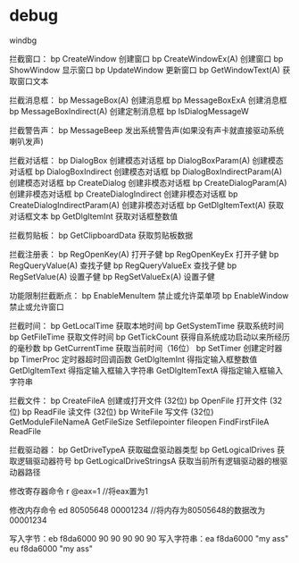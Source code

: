 # debug
windbg 

拦截窗口： 
bp CreateWindow 创建窗口 
bp CreateWindowEx(A) 创建窗口 
bp ShowWindow 显示窗口 
bp UpdateWindow 更新窗口 
bp GetWindowText(A) 获取窗口文本 

拦截消息框： 
bp MessageBox(A) 创建消息框 
bp MessageBoxExA 创建消息框 
bp MessageBoxIndirect(A) 创建定制消息框 
bp IsDialogMessageW 

拦截警告声： 
bp MessageBeep 发出系统警告声(如果没有声卡就直接驱动系统喇叭发声) 

拦截对话框： 
bp DialogBox 创建模态对话框 
bp DialogBoxParam(A) 创建模态对话框 
bp DialogBoxIndirect 创建模态对话框 
bp DialogBoxIndirectParam(A) 创建模态对话框 
bp CreateDialog 创建非模态对话框 
bp CreateDialogParam(A) 创建非模态对话框 
bp CreateDialogIndirect 创建非模态对话框 
bp CreateDialogIndirectParam(A) 创建非模态对话框 
bp GetDlgItemText(A) 获取对话框文本 
bp GetDlgItemInt 获取对话框整数值 

拦截剪贴板： 
bp GetClipboardData 获取剪贴板数据 

拦截注册表： 
bp RegOpenKey(A) 打开子健 
bp RegOpenKeyEx 打开子健 
bp RegQueryValue(A) 查找子健 
bp RegQueryValueEx 查找子健 
bp RegSetValue(A) 设置子健 
bp RegSetValueEx(A) 设置子健 

功能限制拦截断点： 
bp EnableMenuItem 禁止或允许菜单项 
bp EnableWindow 禁止或允许窗口 

拦截时间： 
bp GetLocalTime 获取本地时间 
bp GetSystemTime 获取系统时间 
bp GetFileTime 获取文件时间 
bp GetTickCount 获得自系统成功启动以来所经历的毫秒数 
bp GetCurrentTime 获取当前时间（16位） 
bp SetTimer 创建定时器 
bp TimerProc 定时器超时回调函数 
GetDlgItemInt 得指定输入框整数值 
GetDlgItemText 得指定输入框输入字符串 
GetDlgItemTextA 得指定输入框输入字符串 

拦截文件： 
bp CreateFileA 创建或打开文件 (32位) 
bp OpenFile 打开文件 (32位) 
bp ReadFile 读文件 (32位) 
bp WriteFile 写文件 (32位) 
GetModuleFileNameA 
GetFileSize 
Setfilepointer 
fileopen 
FindFirstFileA 
ReadFile 

拦截驱动器： 
bp GetDriveTypeA 获取磁盘驱动器类型 
bp GetLogicalDrives 获取逻辑驱动器符号 
bp GetLogicalDriveStringsA 获取当前所有逻辑驱动器的根驱动器路径

修改寄存器命令 
r @eax=1  //将eax置为1

修改内存命令
ed 80505648 00001234 //将内存为80505648的数据改为00001234

写入字节：eb f8da6000 90 90 90 90 90
写入字符串：ea f8da6000 "my ass" eu f8da6000 "my ass"
